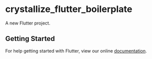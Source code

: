 # crystallize_flutter_boilerplate

A new Flutter project.

## Getting Started

For help getting started with Flutter, view our online
[documentation](https://flutter.io/).
